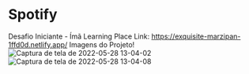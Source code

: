 # Spotify
Desafio Iniciante - Ímã Learning Place
Link: https://exquisite-marzipan-1ffd0d.netlify.app/
Imagens do Projeto!
![Captura de tela de 2022-05-28 13-04-02](https://user-images.githubusercontent.com/65200105/170833318-ac73d7e2-9ff3-499c-b564-c4ac9c31222f.png)
![Captura de tela de 2022-05-28 13-04-08](https://user-images.githubusercontent.com/65200105/170833317-ebbdcfcf-70e4-414e-99b0-bb543fdbea5d.png)
